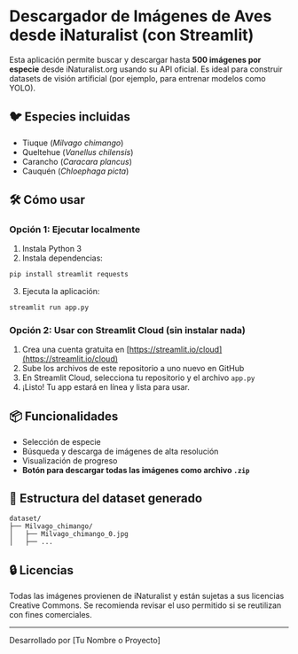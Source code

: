 
# Descargador de Imágenes de Aves desde iNaturalist (con Streamlit)

Esta aplicación permite buscar y descargar hasta **500 imágenes por especie** desde iNaturalist.org usando su API oficial. Es ideal para construir datasets de visión artificial (por ejemplo, para entrenar modelos como YOLO).

## 🐦 Especies incluidas
- Tiuque (*Milvago chimango*)
- Queltehue (*Vanellus chilensis*)
- Carancho (*Caracara plancus*)
- Cauquén (*Chloephaga picta*)

## 🛠️ Cómo usar

### Opción 1: Ejecutar localmente

1. Instala Python 3
2. Instala dependencias:

```bash
pip install streamlit requests
```

3. Ejecuta la aplicación:

```bash
streamlit run app.py
```

### Opción 2: Usar con Streamlit Cloud (sin instalar nada)

1. Crea una cuenta gratuita en [https://streamlit.io/cloud](https://streamlit.io/cloud)
2. Sube los archivos de este repositorio a uno nuevo en GitHub
3. En Streamlit Cloud, selecciona tu repositorio y el archivo `app.py`
4. ¡Listo! Tu app estará en línea y lista para usar.

## 📦 Funcionalidades

- Selección de especie
- Búsqueda y descarga de imágenes de alta resolución
- Visualización de progreso
- **Botón para descargar todas las imágenes como archivo `.zip`**

## 📁 Estructura del dataset generado

```
dataset/
├── Milvago_chimango/
│   ├── Milvago_chimango_0.jpg
│   ├── ...
```

## 🔒 Licencias

Todas las imágenes provienen de iNaturalist y están sujetas a sus licencias Creative Commons. Se recomienda revisar el uso permitido si se reutilizan con fines comerciales.

---

Desarrollado por [Tu Nombre o Proyecto]
